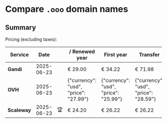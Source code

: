 # Compare `.ooo` domain names

## Summary

Pricing (excluding taxes):

| Service | Date |  | / Renewed year | First year | Transfer | Restoration |
|--|--|--|--|--|--|--|
| **Gandi** | 2025-06-23 |  | € 29.00 | € 34.22 | € 71.98 | € 134.45 |
| **OVH** | 2025-06-23 |  | {"currency": "usd", "price": "27.99"} | {"currency": "usd", "price": "25.99"} | {"currency": "usd", "price": "28.59"} |  |
| **Scaleway** | 2025-06-23 | 🏆 | € 24.20 | € 26.22 | € 26.22 | € 116.26 |
